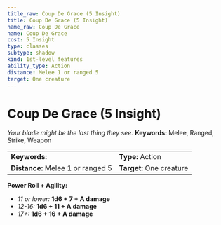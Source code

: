 ```yaml
---
title_raw: Coup De Grace (5 Insight)
title: Coup De Grace (5 Insight)
name_raw: Coup De Grace
name: Coup De Grace
cost: 5 Insight
type: classes
subtype: shadow
kind: 1st-level features
ability_type: Action
distance: Melee 1 or ranged 5
target: One creature
---
```


# Coup De Grace (5 Insight)

*Your blade might be the last thing they see.* **Keywords:** Melee, Ranged, Strike, Weapon

|                                   |                          |
| :-------------------------------- | :----------------------- |
| **Keywords:**                     | **Type:** Action         |
| **Distance:** Melee 1 or ranged 5 | **Target:** One creature |

**Power Roll + Agility:**

- *11 or lower:* **1d6 + 7 + A damage**
- *12-16:* **1d6 + 11 + A damage**
- *17+:* **1d6 + 16 + A damage**
